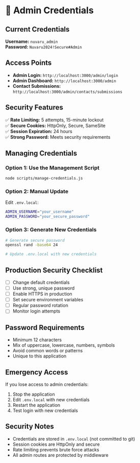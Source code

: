 # 🔐 Admin Credentials

## Current Credentials

**Username:** `nuvaru_admin`  
**Password:** `Nuvaru2024!Secure#Admin`

## Access Points

- **Admin Login:** `http://localhost:3000/admin/login`
- **Admin Dashboard:** `http://localhost:3000/admin`
- **Contact Submissions:** `http://localhost:3000/admin/contacts/submissions`

## Security Features

✅ **Rate Limiting:** 5 attempts, 15-minute lockout  
✅ **Secure Cookies:** HttpOnly, Secure, SameSite  
✅ **Session Expiration:** 24 hours  
✅ **Strong Password:** Meets security requirements  

## Managing Credentials

### Option 1: Use the Management Script
```bash
node scripts/manage-credentials.js
```

### Option 2: Manual Update
Edit `.env.local`:
```bash
ADMIN_USERNAME="your_username"
ADMIN_PASSWORD="your_secure_password"
```

### Option 3: Generate New Credentials
```bash
# Generate secure password
openssl rand -base64 24

# Update .env.local with new credentials
```

## Production Security Checklist

- [ ] Change default credentials
- [ ] Use strong, unique password
- [ ] Enable HTTPS in production
- [ ] Set secure environment variables
- [ ] Regular password rotation
- [ ] Monitor login attempts

## Password Requirements

- Minimum 12 characters
- Mix of uppercase, lowercase, numbers, symbols
- Avoid common words or patterns
- Unique to this application

## Emergency Access

If you lose access to admin credentials:

1. Stop the application
2. Edit `.env.local` with new credentials
3. Restart the application
4. Test login with new credentials

## Security Notes

- Credentials are stored in `.env.local` (not committed to git)
- Session cookies are HttpOnly and secure
- Rate limiting prevents brute force attacks
- All admin routes are protected by middleware 